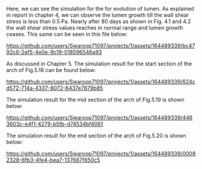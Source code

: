 Here, we can see the simulation for the for evolution of lumen. As explained in report in chapter 4, we can observe the lumen growth till the wall shear stress is less than 0.5 Pa. Nearly after 80 days as shown in Fig. 4.1 and 4.2 the wall shear stress values reaches in normal range and lumen growth ceases. This same can be seen in this file below:

https://github.com/users/Swaroop71097/projects/1/assets/164489339/bc4792c6-2ef5-4e0e-9c19-018596546a93


As discussed in Chapter 5. The simulation result for the start section of the arch of Fig.5.18 can be found below:


https://github.com/users/Swaroop71097/projects/1/assets/164489339/624cd572-714a-4337-8072-6437e7879b85

The simulation result for the mid section of the arch of Fig.5.19 is shown below:



https://github.com/users/Swaroop71097/projects/1/assets/164489339/4463603c-e4f1-4279-b5fb-d74534bf4061



The simulation result for the end section of the arch of Fig.5.20 is shown below:



https://github.com/users/Swaroop71097/projects/1/assets/164489339/00082328-6fb3-4fe4-bea7-137667f650c5
